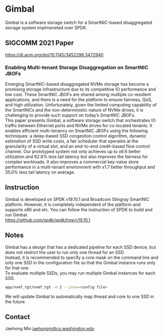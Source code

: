 # Gimbal

Gimbal is a software storage switch for a SmartNIC-based disaggregated storage system implmeneted over SPDK.

## SIGCOMM 2021 Paper

https://dl.acm.org/doi/10.1145/3452296.3472940


### Enabling Multi-tenant Storage Disaggregation on SmartNIC JBOFs

Emerging SmartNIC-based disaggregated NVMe storage has become
a promising storage infrastructure due to its competitive
IO performance and low cost. These SmartNIC JBOFs are shared
among multiple co-resident applications, and there is a need for
the platform to ensure fairness, QoS, and high utilization. Unfortunately,
given the limited computing capability of the SmartNICs
and the non-deterministic nature of NVMe drives, it is challenging
to provide such support on today’s SmartNIC JBOFs. \
This paper presents Gimbal, a software storage switch that orchestrates
IO traffic between Ethernet ports and NVMe drives for
co-located tenants. It enables efficient multi-tenancy on SmartNIC
JBOFs using the following techniques: a delay-based SSD congestion
control algorithm, dynamic estimation of SSD write costs, a
fair scheduler that operates at the granularity of a virtual slot, and
an end-to-end credit-based flow control channel. Our prototyped
system not only achieves up to x6.6 better utilization and 62.6% less
tail latency but also improves the fairness for complex workloads.
It also improves a commercial key-value store performance in a
multi-tenant environment with x1.7 better throughput and 35.0%
less tail latency on average.

## Instruction

Gimbal is developed on SPDK v19.10.1 and Broadcom Stingray SmartNIC platform. 
However, it is completely independent of the platform and supports x86 and etc.
You can follow the instruction of SPDK to build and run Gimbal. \
https://github.com/spdk/spdk/tree/v19.10.1

## Notes

Gimbal has a design that has a dedicated pipeline for each SSD device, but does not restrict the user to run only one thread for an SSD. \
Instead, it is recommended to specify a core mask on the command line and only one SSD in the configuration file so that the Gimbal instance runs only for that one. \
To evaluate multiple SSDs, you may run multiple Gimbal instances for each SSD.

```bash
app/nvmf_tgt/nvmf_tgt -m 2 --json=<config file>
```

We will update Gimbal to automatically map thread and core to one SSD in the future.

## Contact

Jaehong Min <jaehongm@cs.washington.edu>
